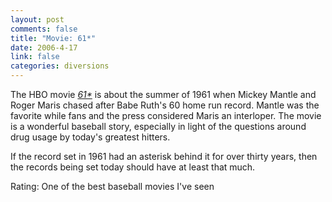 ```yaml
--- 
layout: post
comments: false
title: "Movie: 61*"
date: 2006-4-17
link: false
categories: diversions
---
```

The HBO movie <i><a href="http://imdb.com/title/tt0250934/" title="61*">61*</a></i> is about the summer of 1961 when Mickey Mantle and Roger Maris chased after Babe Ruth's 60 home run record. Mantle was the favorite while fans and the press considered Maris an interloper. The movie is a wonderful baseball story, especially in light of the questions around drug usage by today's greatest hitters.

If the record set in 1961 had an asterisk behind it for over thirty years, then the records being set today should have at least that much.

Rating: One of the best baseball movies I've seen
